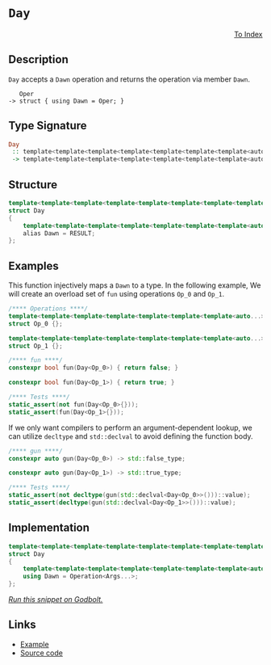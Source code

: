 <!-- Copyright 2024 Feng Mofan
SPDX-License-Identifier: Apache-2.0 -->

# `Day`

<p style='text-align: right;'><a href="../utilities.md#day">To Index</a></p>

## Description

`Day` accepts a `Dawn` operation and returns the operation via member `Dawn`.

<pre><code>   Oper
-> struct { using Dawn = Oper; }</code></pre>

## Type Signature

```Haskell
Day
 :: template<template<template<template<template<template<template<auto...> class...> class...> class...> class...> class...> class...> class...
 -> template<template<template<template<template<template<template<auto...> class...> class...> class...> class...> class...> class...>
```

## Structure

```C++
template<template<template<template<template<template<template<template<auto...> class...> class...> class...> class...> class...> class...> class>
struct Day
{
    template<template<template<template<template<template<template<auto...> class...> class...> class...> class...> class...> class...>
    alias Dawn = RESULT;
};
```

## Examples

This function injectively maps a `Dawn` to a type.
In the following example, We will create an overload set of `fun` using operations `Op_0` and `Op_1`.

```C++
/**** Operations ****/
template<template<template<template<template<template<template<auto...> class...> class...> class...> class...> class...> class...>
struct Op_0 {};

template<template<template<template<template<template<template<auto...> class...> class...> class...> class...> class...> class...>
struct Op_1 {};

/**** fun ****/
constexpr bool fun(Day<Op_0>) { return false; }

constexpr bool fun(Day<Op_1>) { return true; }

/**** Tests ****/
static_assert(not fun(Day<Op_0>{}));
static_assert(fun(Day<Op_1>{}));
```

If we only want compilers to perform an argument-dependent lookup, we can utilize `decltype` and `std::declval` to avoid defining the function body.

```C++
/**** gun ****/
constexpr auto gun(Day<Op_0>) -> std::false_type;

constexpr auto gun(Day<Op_1>) -> std::true_type;

/**** Tests ****/
static_assert(not decltype(gun(std::declval<Day<Op_0>>()))::value);
static_assert(decltype(gun(std::declval<Day<Op_1>>()))::value);
```

## Implementation

```C++
template<template<template<template<template<template<template<template<auto...> class...> class...> class...> class...> class...> class...> class Operation>
struct Day
{
    template<template<template<template<template<template<template<auto...> class...> class...> class...> class...> class...> class...Args>
    using Dawn = Operation<Args...>;
};
```

[*Run this snippet on Godbolt.*](https://godbolt.org/#z:OYLghAFBqd5QCxAYwPYBMCmBRdBLAF1QCcAaPECAMzwBtMA7AQwFtMQByARg9KtQYEAysib0QXACx8BBAKoBnTAAUAHpwAMvAFYTStJg1DIApACYAQuYukl9ZATwDKjdAGFUtAK4sGIAGzSrgAyeAyYAHI%2BAEaYxCCSAKykAA6oCoRODB7evgHSaRmOAqHhUSyx8Um2mPbFDEIETMQEOT5%2BgTV1WY3NBKWRMXEJyQpNLW15nWN9A%2BWVIwCUtqhexMjsHAD0AFR7%2BweHR/tbJhoAgrv7ANQAkiwp9GyCTPXXB6cXV8c/x5/nZ3OBEwDwMwJMAGY3MDQa9MJDoSDHnCETDkeCoWiwfDMUjsai8SjcbCMW4mF4iAA6amQ7DXZAGBQKamU2n0xnMmkQukMphMlls3n8rk8jkC7nsvmc1kSoUKa4AeRScVeWVpgLGxC8DmuABEmABPQEmADsVgu10t1yxRMRJJxdvRDptpJdzsJro9DvJVJFkuFMtFUvFQYDgrFfrlIf90vOxGACnVFqtXgyRj1TAA7gxrpDdYrlcRVQIEXGEyHIeaASbdZXjV9fo2PoDvjtrgAxPDEMbXbCqViPTDvE4tptj/6jm5KlX1eXNi5ugn2pdOlf44mrjfrx3bn2oaNRyMRwMxg/H8PBo%2BXwMaghanVKgD6GlzZtNtYhVcBi63tp/O7/L010A5coT3M9rwvMNZXPGDILg6DQ2lJNzk1bUCALR8uFfKwazrC5Jz2a4qC8HN53ONAGDGTBVBSYhrmiVBPGI0iIH1I0oSfDRaUWHDrmITACDWHMqDEJRK1fWsCIuSjqNo%2BjGOYkiGDYw0ESfLgeL4gShOIHM7y8HELEk%2BtLgOa4ABVMDGOcRwuGZHGQR8pTiAgIAYVAMOU1SOLcLj1TfGtFkWfDUKaRznKZVzqFY9j1JSLCAtw3VgtCwix1%2Bf5W2uIRMEo9Be37UEh3I1sMr%2BUzzAhMIGS8LBc0xA1lUfO8mEIRNuVM7LgFI4c9n%2BWTgXk6492uHqVLiziEu47leIAWjZMZ0BAEBRNoJQWqaozTMGmi6JGilUDG2K1KmxLZuuBaJSWlaDMwTblTShsbismy%2Bp2f4HLwJyXJadzPOuLAGQILboFYm6QCB2gADcxARSa/Om9VuQgYLFhW2HvEwELP1vVUfqiv6oZB5UwZUiGocx%2BHTsR87sFpVHgoxsRDJxiwOGWWhOESXg/A4LRSFQTg3GsaxrgUVZ1iHKqeFIAhNA55YAGsQESSRKQ0AAOMwzAATl1rhEi1zWuBNE1pC5jhJF4FgJA0DRSD5gWhY4XgFBAB35f5jnSDgWAYEQEBVgIFIKXISg0AeOg4giVhNlUTX/DmwIxuQZBrikSkzF4TB8CIYg8GWrgZEEEQxHYKQS/kJQ1AV0hdGLzMixSTgeE57nebrl2FQpUOMNQKhrgTpOU%2BANOM/VsxrggDwo/oeiZcWXgva0ZYICQSOUmjsgKAgTft5AYApDMPg6GBbtKGiOvojCZoDVb3gb%2BYYgDQVaJtDyr3Zcj54CAVBhaD329qQLA0QvDADJLQdaD8QEgkMMAcQwD8ACQcHgaG1k640TyhSTYsswjAktgLWgeBohFhfh4LAdc7x4FttwXg6DiCMSULqOBRhiFGAVssKgBgEwADU8CYEzNOPmst%2BCl1EOISuYjq4qHUMAhu%2Bh4EoFFpYfQJD3aQGWKgFIs5OBzSWnmUwlhrBmGdgwguWANGoy6J/LILgGDuE8O0PQIQwiDAqMMYuhRMgCEmH4Lx6QfEMDmEMeIxc7C2IEL0CYTi8jhNqJEho4x%2BhuPmJ42wyS/F6BmC0EJHiwnLAlmsDYEh24cB5o7LunAh6J2TpIVO6dM5TwgLgQgJBcxmAhFwJectOHLAQJgJgWB4jWJVpICElJdYQnNhoSQZhJD%2BHtokfwut9CcGtqQW2XTKT%2BC4P4TWusTb%2BDVobKZ/hKnAJdm7D2vTvZrwDuvIOvcw6733vPWObBODNBYNDE0c0mCSnTFwXWlIuAaxznnEghc9DSLLpI6Q0jFCyLrroE%2BTcmAtzoWUipTteDd2ef3Qew86mAuABnEFYKXwz1QHPOIHSIRmB6SvH2jy3lxHDnvGlW954oAMEYYFXAHY0FoOfd2EAr7AKfnfGBUqX5vw/g4GBP9GB/wAUAgWoDwGQOgXQ2BLB4GII1V2Wx6D3bAKwcgHBMD8G1DrsQ0hd8KGbAFtQ2hssGFMMwCw/VbCwigDuXwHhCh%2BGCOETA2FEiK4ItkEi2u8iQAnz5cYFRNh7VWK0TorIZr9EEHQIYlNpi8XmMLhgzRNjUHOAgK4LJxdXFlFCXobx9Qa2pECfUPJCx4ndCiZk2J/jy31GiSk%2Bt%2BTsm9tyP2nJw73GdsKZLEp3S1nlM7pc6pxKU68iBRSjW09Wn53pd05efTSADKGcMaxlsNlbJBbMk0iRdZmwhHMhZkhi64sFpwa5ntOG%2BweUgYOfcOVsuIB8zY3yU4sAUNDdO0NgWUmxGMCFbSLEwtkHCqNVdY1yIFroCEpB0WYrbkunFVSOA9xDhSa4A8h4QagzBuDCGMLUtpQvTpEImU/tZVy7eQHuM8ugykBKsHdaPkY4%2BVQnRhWisvtfW%2BL8ZVydfu/T%2BSqaW/3/oAuumqIFiB1bLLAPqEHOt4Mgk1GDzWqGwcCa1ghbXAPtWQg0TqqEFzdfQuInrvUGr9T%2B7hTA%2BECKEcqERvAI3lwkNGwQWGUUgDw0m5RxjVFpvgBm3R2wbpGKsJYQtgti2WJSwOuxVaHEtrrTO9JTasgtsqyUVJDau2JKHS2iJFakmzDq6O8J47nFdfayO2dKxikV2xSu52a7aPQeuMJ%2BDcIewtMhaxrpHG7n9MGcMygZSr0JpBRCCEiQjavvtrtk0%2ByLljddrYG5zLgqkDGYkSZpsTT201pIA2XBtZmHOZbCEo28WftuavMp2czt/Yu9d5YDCMjOEkEAA%3D%3D%3D)

## Links

- [Example](../../code/facilities/utilities/day/implementation.hpp)
- [Source code](../../../conceptrodon/day.hpp)
